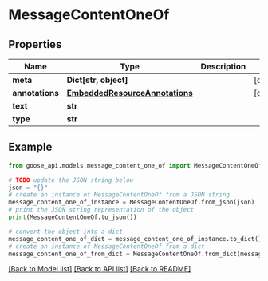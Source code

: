 # MessageContentOneOf


## Properties

Name | Type | Description | Notes
------------ | ------------- | ------------- | -------------
**meta** | **Dict[str, object]** |  | [optional] 
**annotations** | [**EmbeddedResourceAnnotations**](EmbeddedResourceAnnotations.md) |  | [optional] 
**text** | **str** |  | 
**type** | **str** |  | 

## Example

```python
from goose_api.models.message_content_one_of import MessageContentOneOf

# TODO update the JSON string below
json = "{}"
# create an instance of MessageContentOneOf from a JSON string
message_content_one_of_instance = MessageContentOneOf.from_json(json)
# print the JSON string representation of the object
print(MessageContentOneOf.to_json())

# convert the object into a dict
message_content_one_of_dict = message_content_one_of_instance.to_dict()
# create an instance of MessageContentOneOf from a dict
message_content_one_of_from_dict = MessageContentOneOf.from_dict(message_content_one_of_dict)
```
[[Back to Model list]](../README.md#documentation-for-models) [[Back to API list]](../README.md#documentation-for-api-endpoints) [[Back to README]](../README.md)


